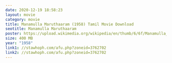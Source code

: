 ```yaml
---
date: 2020-12-19 18:58:23
layout: movie
category: movie
title: Manamulla Maruthaaram (1958) Tamil Movie Download
seotitle: Manamulla Maruthaaram
poster: https://upload.wikimedia.org/wikipedia/en/thumb/6/6f/Manamulla_Maruthaaram.jpg/220px-Manamulla_Maruthaaram.jpg
size: 400 MB
year: "1958"
link1: //stawhoph.com/afu.php?zoneid=3762702
link2: //stawhoph.com/afu.php?zoneid=3762702
---
```

